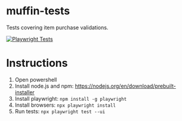 # muffin-tests
Tests covering item purchase validations.

[![Playwright Tests](https://github.com/patricija-buskeviciute/muffin-tests/actions/workflows/playwright.yml/badge.svg)](https://github.com/patricija-buskeviciute/muffin-tests/actions/workflows/playwright.yml)

# Instructions
1. Open powershell
2. Install node.js and npm: https://nodejs.org/en/download/prebuilt-installer
3. Install playwright: `npm install -g playwright`
4. Install browsers: `npx playwright install`
5. Run tests: `npx playwright test --ui`
